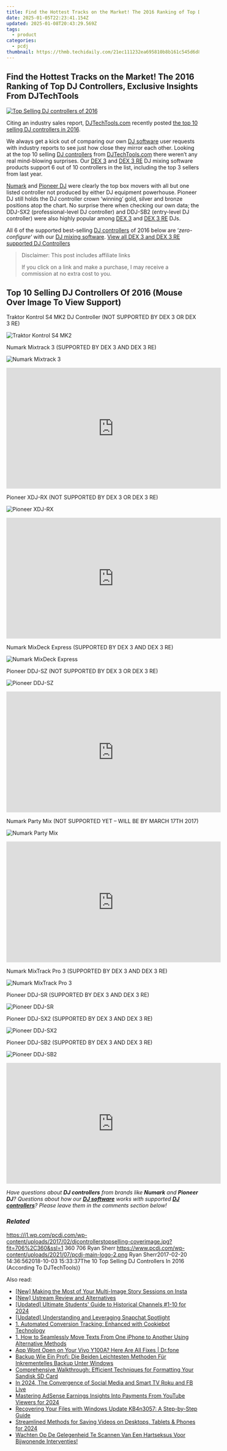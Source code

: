 ```yaml
---
title: Find the Hottest Tracks on the Market! The 2016 Ranking of Top DJ Controllers, Exclusive Insights From DJTechTools
date: 2025-01-05T22:23:41.154Z
updated: 2025-01-08T20:43:29.569Z
tags:
  - product
categories:
  - pcdj
thumbnail: https://thmb.techidaily.com/21ec111232ea695810b8b161c545d6d8dc411e7eef6880dc4b8d8fa008ddde2f.png
---
```


## Find the Hottest Tracks on the Market! The 2016 Ranking of Top DJ Controllers, Exclusive Insights From DJTechTools

[![Top Selling DJ controllers of 2016](https://i1.wp.com/pcdj.com/wp-content/uploads/2017/02/djcontrollerstopselling-coverimage.jpg?resize=706%2C321&ssl=1)](https://i1.wp.com/pcdj.com/wp-content/uploads/2017/02/djcontrollerstopselling-coverimage.jpg?fit=706%2C360&ssl=1 "Top Selling DJ controllers of 2016")

Citing an industry sales report, [DJTechTools.com](http://www.djtechtools.com) recently posted [the top 10 selling DJ controllers in 2016](http://djtechtools.com/2017/02/07/what-were-the-top-10-selling-dj-controllers-in-2016/).

We always get a kick out of comparing our own [DJ software](https://tools.techidaily.com/pcdj/products/) user requests with industry reports to see just how close they mirror each other. Looking at the top 10 selling [DJ controllers](https://tools.techidaily.com/pcdj/products/) from [DJTechTools.com](http://www.djtechtools.com) there weren’t any real mind-blowing surprises. Our [DEX 3](https://tools.techidaily.com/pcdj/products/) and [DEX 3 RE](https://tools.techidaily.com/pcdj/products/) DJ mixing software products support 6 out of 10 controllers in the list, including the top 3 sellers from last year.

[Numark](https://www.numark.com/) and [Pioneer DJ](https://www.pioneerdj.com) were clearly the top box movers with all but one listed controller not produced by either DJ equipment powerhouse. Pioneer DJ still holds the DJ controller crown ‘winning’ gold, silver and bronze positions atop the chart. No surprise there when checking our own data; the DDJ-SX2 (professional-level DJ controller) and DDJ-SB2 (entry-level DJ controller) were also highly popular among [DEX 3](https://tools.techidaily.com/pcdj/products/) and [DEX 3 RE](https://tools.techidaily.com/pcdj/products/) DJs.

All 6 of the supported best-selling [DJ controllers](https://tools.techidaily.com/pcdj/products/) of 2016 below are ‘_zero-configure_‘ with our [DJ mixing software](https://tools.techidaily.com/pcdj/products/). [View all DEX 3 and DEX 3 RE supported DJ Controllers](https://tools.techidaily.com/pcdj/products/)

>  Disclaimer: This post includes affiliate links
>
>  If you click on a link and make a purchase, I may receive a commission at no extra cost to you.
>

## Top 10 Selling DJ Controllers Of 2016 (Mouse Over Image To View Support)

Traktor Kontrol S4 MK2 DJ Controller (NOT SUPPORTED BY DEX 3 OR DEX 3 RE)

![](https://i1.wp.com/pcdj.com/wp-content/uploads/2017/02/number10-controllers.jpg?fit=706%2C360&ssl=1 "Traktor Kontrol S4 MK2")

Numark Mixtrack 3 (SUPPORTED BY DEX 3 AND DEX 3 RE)

![Numark Mixtrack 3](https://i0.wp.com/pcdj.com/wp-content/uploads/2017/02/number9-controllers.jpg?fit=706%2C360&ssl=1 "Numark Mixtrack 3")

<!-- affiliate ads begin -->
<iframe width="560" height="315" src="https://www.youtube.com/embed/Q_69vX9wnRE?si=FtLxkpRhPORqcMeE" title="YouTube video player" frameborder="0" allow="accelerometer; autoplay; clipboard-write; encrypted-media; gyroscope; picture-in-picture; web-share" referrerpolicy="strict-origin-when-cross-origin" allowfullscreen></iframe>
<!-- affiliate ads end -->

Pioneer XDJ-RX (NOT SUPPORTED BY DEX 3 OR DEX 3 RE)

![Pioneer XDJ-RX](https://i1.wp.com/pcdj.com/wp-content/uploads/2017/02/number8-controllers.jpg?fit=706%2C360&ssl=1 "Pioneer XDJ-RX")

<!-- affiliate ads begin -->
<iframe width="560" height="315" src="https://www.youtube.com/embed/fvAC8jgs62o?si=xqEXZ7dpAXZ4sZ7A" title="YouTube video player" frameborder="0" allow="accelerometer; autoplay; clipboard-write; encrypted-media; gyroscope; picture-in-picture; web-share" referrerpolicy="strict-origin-when-cross-origin" allowfullscreen></iframe>
<!-- affiliate ads end -->

Numark MixDeck Express (SUPPORTED BY DEX 3 AND DEX 3 RE)

![Numark MixDeck Express](https://i2.wp.com/pcdj.com/wp-content/uploads/2017/02/number7-controllers.jpg?fit=706%2C360&ssl=1 "Numark MixDeck Express")

Pioneer DDJ-SZ (NOT SUPPORTED BY DEX 3 OR DEX 3 RE)

![](https://i1.wp.com/pcdj.com/wp-content/uploads/2017/02/number6-controllers.jpg?fit=706%2C360&ssl=1 "Pioneer DDJ-SZ")

<!-- affiliate ads begin -->
<iframe width="560" height="315" src="https://www.youtube.com/embed/aYH0B2HqcIM?si=3fkoG85L6hAeB4ok" title="YouTube video player" frameborder="0" allow="accelerometer; autoplay; clipboard-write; encrypted-media; gyroscope; picture-in-picture; web-share" referrerpolicy="strict-origin-when-cross-origin" allowfullscreen></iframe>
<!-- affiliate ads end -->

Numark Party Mix (NOT SUPPORTED YET – WILL BE BY MARCH 17TH 2017)

![Numark Party Mix](https://i1.wp.com/pcdj.com/wp-content/uploads/2017/02/number5-controllers.jpg?fit=706%2C360&ssl=1 "Numark Party Mix")

<!-- affiliate ads begin -->
<iframe width="560" height="315" src="https://www.youtube.com/embed/3C51hzX46eY?si=o5qiDSkT7mXUGm3F" title="YouTube video player" frameborder="0" allow="accelerometer; autoplay; clipboard-write; encrypted-media; gyroscope; picture-in-picture; web-share" referrerpolicy="strict-origin-when-cross-origin" allowfullscreen></iframe>
<!-- affiliate ads end -->

Numark MixTrack Pro 3 (SUPPORTED BY DEX 3 AND DEX 3 RE)

![](https://i2.wp.com/pcdj.com/wp-content/uploads/2017/02/number4-controllers.jpg?fit=706%2C360&ssl=1 "Numark MixTrack Pro 3")

Pioneer DDJ-SR (SUPPORTED BY DEX 3 AND DEX 3 RE)

![Pioneer DDJ-SR](https://i1.wp.com/pcdj.com/wp-content/uploads/2017/02/number3-controllers.jpg?fit=706%2C360&ssl=1 "Pioneer DDJ-SR")

Pioneer DDJ-SX2 (SUPPORTED BY DEX 3 AND DEX 3 RE)

![Pioneer DDJ-SX2](https://i1.wp.com/pcdj.com/wp-content/uploads/2017/02/number2-controllers.jpg?fit=706%2C360&ssl=1 "Pioneer DDJ-SX2")

Pioneer DDJ-SB2 (SUPPORTED BY DEX 3 AND DEX 3 RE)

![Pioneer DDJ-SB2](https://i0.wp.com/pcdj.com/wp-content/uploads/2017/02/number1-controllers.jpg?fit=706%2C360&ssl=1 "Pioneer DDJ-SB2")

<!-- affiliate ads begin -->
<iframe width="560" height="315" src="https://www.youtube.com/embed/tPgf_wSdhS8?si=BHoH1ryaxmwk-8FV" title="YouTube video player" frameborder="0" allow="accelerometer; autoplay; clipboard-write; encrypted-media; gyroscope; picture-in-picture; web-share" referrerpolicy="strict-origin-when-cross-origin" allowfullscreen></iframe>
<!-- affiliate ads end -->

_Have questions about **DJ controllers** from brands like **Numark** and **Pioneer DJ**? Questions about how our [**DJ software**](https://tools.techidaily.com/pcdj/products/) works with supported **[DJ controllers](https://tools.techidaily.com/pcdj/products/)**? Please leave them in the comments section below!_

### _Related_

https://i1.wp.com/pcdj.com/wp-content/uploads/2017/02/djcontrollerstopselling-coverimage.jpg?fit=706%2C360&ssl=1 360 706 Ryan Sherr https://www.pcdj.com/wp-content/uploads/2021/07/pcdj-main-logo-2.png Ryan Sherr2017-02-20 14:36:562018-10-03 15:33:37The 10 Top Selling DJ Controllers In 2016 (According To DJTechTools)}

<ins class="adsbygoogle"
     style="display:block"
     data-ad-format="autorelaxed"
     data-ad-client="ca-pub-7571918770474297"
     data-ad-slot="1223367746"></ins>

<ins class="adsbygoogle"
     style="display:block"
     data-ad-client="ca-pub-7571918770474297"
     data-ad-slot="8358498916"
     data-ad-format="auto"
     data-full-width-responsive="true"></ins>

<span class="atpl-alsoreadstyle">Also read:</span>
<div><ul>
<li><a href="https://instagram-videos.techidaily.com/new-making-the-most-of-your-multi-image-story-sessions-on-insta/"><u>[New] Making the Most of Your Multi-Image Story Sessions on Insta</u></a></li>
<li><a href="https://some-approaches.techidaily.com/new-ustream-review-and-alternatives/"><u>[New] Ustream Review and Alternatives</u></a></li>
<li><a href="https://youtube-tips.techidaily.com/ed-ultimate-students-guide-to-historical-channels-1-10-for-2024/"><u>[Updated] Ultimate Students' Guide to Historical Channels #1-10 for 2024</u></a></li>
<li><a href="https://some-tips.techidaily.com/updated-understanding-and-leveraging-snapchat-spotlight/"><u>[Updated] Understanding and Leveraging Snapchat Spotlight</u></a></li>
<li><a href="https://solve-manuals.techidaily.com/1-automated-conversion-tracking-enhanced-with-cookiebot-technology/"><u>1. Automated Conversion Tracking: Enhanced with Cookiebot Technology</u></a></li>
<li><a href="https://discover-fantastic.techidaily.com/1-how-to-seamlessly-move-texts-from-one-iphone-to-another-using-alternative-methods/"><u>1. How to Seamlessly Move Texts From One iPhone to Another Using Alternative Methods</u></a></li>
<li><a href="https://howto.techidaily.com/app-wont-open-on-your-vivo-y100a-here-are-all-fixes-drfone-by-drfone-fix-android-problems-fix-android-problems/"><u>App Wont Open on Your Vivo Y100A? Here Are All Fixes | Dr.fone</u></a></li>
<li><a href="https://discover-fantastic.techidaily.com/backup-wie-ein-profi-die-beiden-leichtesten-methoden-fur-inkrementelles-backup-unter-windows/"><u>Backup Wie Ein Profi: Die Beiden Leichtesten Methoden Für Inkrementelles Backup Unter Windows</u></a></li>
<li><a href="https://discover-fantastic.techidaily.com/comprehensive-walkthrough-efficient-techniques-for-formatting-your-sandisk-sd-card/"><u>Comprehensive Walkthrough: Efficient Techniques for Formatting Your Sandisk SD Card</u></a></li>
<li><a href="https://facebook-video-content.techidaily.com/in-2024-the-convergence-of-social-media-and-smart-tv-roku-and-fb-live/"><u>In 2024, The Convergence of Social Media and Smart TV Roku and FB Live</u></a></li>
<li><a href="https://youtube-stream.techidaily.com/mastering-adsense-earnings-insights-into-payments-from-youtube-viewers-for-2024/"><u>Mastering AdSense Earnings Insights Into Payments From YouTube Viewers for 2024</u></a></li>
<li><a href="https://discover-fantastic.techidaily.com/recovering-your-files-with-windows-update-kb4n3057-a-step-by-step-guide/"><u>Recovering Your Files with Windows Update KB4n3057: A Step-by-Step Guide</u></a></li>
<li><a href="https://desktop-recording.techidaily.com/streamlined-methods-for-saving-videos-on-desktops-tablets-and-phones-for-2024/"><u>Streamlined Methods for Saving Videos on Desktops, Tablets & Phones for 2024</u></a></li>
<li><a href="https://discover-fantastic.techidaily.com/wachten-op-de-gelegenheid-te-scannen-van-een-hartseksus-voor-bijwonende-interventies/"><u>Wachten Op De Gelegenheid Te Scannen Van Een Hartseksus Voor Bijwonende Interventies!</u></a></li>
</ul></div>

